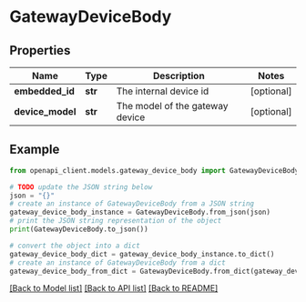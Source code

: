 # GatewayDeviceBody


## Properties

Name | Type | Description | Notes
------------ | ------------- | ------------- | -------------
**embedded_id** | **str** | The internal device id | [optional] 
**device_model** | **str** | The model of the gateway device | [optional] 

## Example

```python
from openapi_client.models.gateway_device_body import GatewayDeviceBody

# TODO update the JSON string below
json = "{}"
# create an instance of GatewayDeviceBody from a JSON string
gateway_device_body_instance = GatewayDeviceBody.from_json(json)
# print the JSON string representation of the object
print(GatewayDeviceBody.to_json())

# convert the object into a dict
gateway_device_body_dict = gateway_device_body_instance.to_dict()
# create an instance of GatewayDeviceBody from a dict
gateway_device_body_from_dict = GatewayDeviceBody.from_dict(gateway_device_body_dict)
```
[[Back to Model list]](../README.md#documentation-for-models) [[Back to API list]](../README.md#documentation-for-api-endpoints) [[Back to README]](../README.md)


